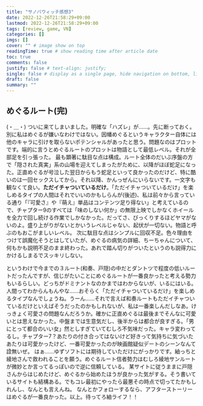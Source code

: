 ```yaml
---
title: "サノバウィッチ感想3"
date: 2022-12-26T21:58:29+09:00
lastmod: 2022-12-26T21:58:29+09:00
tags: [review, game, VN]
categories: []
imgs: []
cover: "" # image show on top
readingTime: true # show reading time after article date
toc: true
comments: false
justify: false # text-align: justify;
single: false # display as a single page, hide navigation on bottom, like as about page.
draft: false
summary: ""
---
```



## めぐるルート(完)

(・＿・)
ついに来てしまいました。明確な「ハズレ」が……。先に断っておく。別に私はめぐるが嫌いなわけではない。因幡めぐるというキャラクター自体には他のキャラに引けを取らないポテンシャルがあったと思う。問題なのはプロットです。端的に言うとめぐるルートのプロットは物語として最低レベル。それが全部足を引っ張った。
最も顕著に駄目な点は構成。ルート全体のだいぶ序盤の方で「隠された真実」系の山場を迎えてしまったがために、以降がほぼ蛇足になった。正直めぐるが号泣した翌日からもう蛇足といって良かったのだけど、特に酷いのは一回セックスしてから。それ以降、かんっぜんにいらないです。一文字も観なくて良い。**ただイチャついているだけ**。「ただイチャついているだけ」を楽しめるタイプの人間はそれでいいのかもしらんが(後述)、私は前々から言っている通り「『可愛さ』や『萌え』単品はコンテンツ足り得ない」と考えているので、チャプター9のすべては「味のしない何か」の無限上映でしかなくホイールを全力で回し続ける作業でしかなかった。だってさ、びっくりするほどヤマがないのよ。盛り上がりがないとかいうレベルじゃない、起伏が一切ない。物語と呼ぶのもおこがましいレベル。
次に駄目な点はシンプルに回収不足。色々理由をつけて誤魔化そうとはしていたが、めぐるの病気の詳細、ちーちゃんについて、何もかも説明不足のまま終わった。あれで踏ん切りがついたというのも説得力にかけるしまるでスッキリしない。

というわけで今までの３ルート(和奏、戸隠)の中だとダントツで程度の低いルートだったんですが、信じがたいことにめぐるルートが一番良かったと考える勢力もいるらしい。どっちがドミナントなのかまではわからないが、いるにはいる。人間ってわからんもんやな……おそらく「ただイチャついているだけ」を楽しめるタイプなんでしょうね。うーん……それで言えば和奏ルートもただイチャついているだけといえばそうだったのかもしれないが、私は一番楽しんだしなあ。けっきょく可愛さの問題なんだろうか。確かに正直めぐるは最後までそんなに可愛いとは思えなかった。中盤までは生意気だし、後半からは都合が良すぎる。「男にとって都合のいい女」然としすぎていてむしろ不気味だった。キャラ変わってるし。チャプター7？あたりの付き合ってはないけど好きって気持ちに気づいたあたりは可愛かったけど、一番可愛かったのが映画館疑似デートのシーンなんて詮無いぜ。
はぁ……ゆずソフトには期待していただけにがっかりです。紬っちと綾地さんで救われることを願う。めぐるルート信者勢力はむしろ綾地サンルートが微妙とか言ってるっぽいので逆に信頼している。
某サイトに従うままに戸隠さんからはじめたけど、めぐるから始めたほうが良かった気がする。そう書いているサイトも結構ある。でもコレ最初にやったら最悪その時点で切ってたかもしれんし、なんとも言えんね。
なんとかフォローするなら、アフターストーリーはめぐるが一番良かった。以上。待ってろ紬ライフ！！